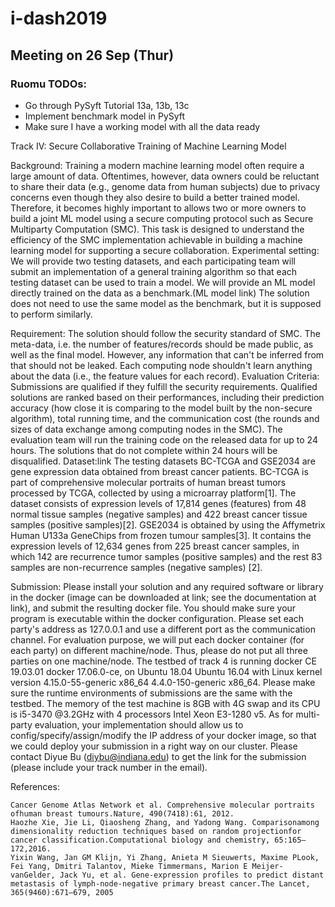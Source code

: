 # i-dash2019
## Meeting on 26 Sep (Thur)
### Ruomu TODOs:
- Go through PySyft Tutorial 13a, 13b, 13c
- Implement benchmark model in PySyft
- Make sure I have a working model with all the data ready

Track IV: Secure Collaborative Training of Machine Learning Model

Background: Training a modern machine learning model often require a large amount of data. Oftentimes, however, data owners could be reluctant to share their data (e.g., genome data from human subjects) due to privacy concerns even though they also desire to build a better trained model. Therefore, it becomes highly important to allows two or more owners to build a joint ML model using a secure computing protocol such as Secure Multiparty Computation (SMC). This task is designed to understand the efficiency of the SMC implementation achievable in building a machine learning model for supporting a secure collaboration.
Experimental setting: We will provide two testing datasets, and each participating team will submit an implementation of a general training algorithm so that each testing dataset can be used to train a model. We will provide an ML model directly trained on the data as a benchmark.(ML model link) The solution does not need to use the same model as the benchmark, but it is supposed to perform similarly.

Requirement:  The solution should follow the security standard of SMC. The meta-data, i.e. the number of features/records should be made public, as well as the final model. However, any information that can't be inferred from that should not be leaked. Each computing node shouldn't learn anything about the data (i.e., the feature values for each record).
Evaluation Criteria: Submissions are qualified if they fulfill the security requirements. Qualified solutions are ranked based on their performances, including their prediction accuracy (how close it is comparing to the model built by the non-secure algorithm), total running time, and the communication cost (the rounds and sizes of data exchange among computing nodes in the SMC). The evaluation team will run the training code on the released data for up to 24 hours. The solutions that do not complete within 24 hours will be disqualified.
Dataset:link The testing datasets BC-TCGA and GSE2034 are gene expression data obtained from breast cancer patients. BC-TCGA is part of comprehensive molecular portraits of human breast tumors processed by TCGA, collected by using a microarray platform[1]. The dataset consists of expression levels of 17,814 genes (features) from 48 normal tissue samples (negative samples) and 422 breast cancer tissue samples (positive samples)[2]. GSE2034 is obtained by using the Affymetrix Human U133a GeneChips from frozen tumour samples[3]. It contains the expression levels of 12,634 genes from 225 breast cancer samples, in which 142 are recurrence tumor samples (positive samples) and the rest 83 samples are non-recurrence samples (negative samples) [2].

Submission:  Please install your solution and any required software or library in the docker (image can be downloaded at link; see the documentation at link), and submit the resulting docker file. You should make sure your program is executable within the docker configuration. Please set each party's address as 127.0.0.1 and use a different port as the communication channel. For evaluation purpose, we will put each docker container (for each party) on different machine/node. Thus, please do not put all three parties on one machine/node. The testbed of track 4 is running docker CE 19.03.01 docker 17.06.0-ce, on Ubuntu 18.04 Ubuntu 16.04 with Linux kernel version 4.15.0-55-generic x86_64 4.4.0-150-generic x86_64. Please make sure the runtime environments of submissions are the same with the testbed. The memory of the test machine is 8GB with 4G swap and its CPU is i5-3470 @3.2GHz with 4 processors Intel Xeon E3-1280 v5. As for multi-party evaluation, your implementation should allow us to config/specify/assign/modify the IP address of your docker image, so that we could deploy your submission in a right way on our cluster. Please contact Diyue Bu (diybu@indiana.edu) to get the link for the submission (please include your track number in the email).

References:

    Cancer Genome Atlas Network et al. Comprehensive molecular portraits ofhuman breast tumours.Nature, 490(7418):61, 2012.
    Haozhe Xie, Jie Li, Qiaosheng Zhang, and Yadong Wang. Comparisonamong dimensionality reduction techniques based on random projectionfor cancer classification.Computational biology and chemistry, 65:165–172,2016.
    Yixin Wang, Jan GM Klijn, Yi Zhang, Anieta M Sieuwerts, Maxime PLook, Fei Yang, Dmitri Talantov, Mieke Timmermans, Marion E Meijer-vanGelder, Jack Yu, et al. Gene-expression profiles to predict distant metastasis of lymph-node-negative primary breast cancer.The Lancet, 365(9460):671–679, 2005
